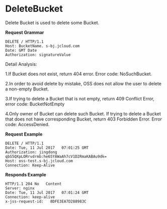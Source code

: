 # DeleteBucket

Delete Bucket is used to delete some Bucket. 

**Request Grammar**

```
DELETE / HTTP/1.1
Host: BucketName. s-bj.jcloud.com
Date: GMT Date
Authorization: signatureValue
```

Detail Analysis: 

1.If Bucket does not exist, return 404 error. Error code: NoSuchBucket.

2.In order to avoid delete by mistake, OSS does not allow the user to delete a non-empty Bucket.

3.If trying to delete a Bucket that is not empty, return 409 Conflict Error, error code: BucketNotEmpty

4.Only owner of Bucket can delete such Bucket. If trying to delete a Bucket that does not have corresponding Bucket, return 403 Forbidden Error. Error code: AccessDenied.

**Request Example**

```
DELETE / HTTP/1.1
Date: Tue, 11 Jul 2017   07:01:25 GMT
Authorization: jingdong   qbS5QXpLORrvdrmb:he65YAWaAh7cV1D2RmaKABAu9dk=
Host: oss-test.s-bj.jcloud.com
Connection: Keep-Alive
```

**Responds Example** 

```
HTTP/1.1 204 No   Content
Server: nginx
Date: Tue, 11 Jul 2017   07:01:24 GMT
Connection: keep-alive
x-jss-request-id:   8DFE3EA7D288983C
```
